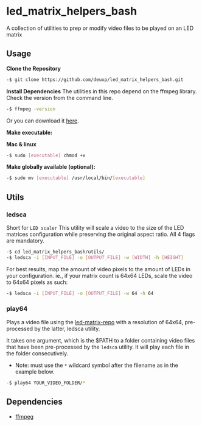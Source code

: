 # led_matrix_helpers_bash

A collection of utilities to prep or modify video files to be played on an LED matrix

## Usage

**Clone the Repository**

```bash
-$ git clone https://github.com/deuxp/led_matrix_helpers_bash.git
```

**Install Dependencies**
The utilities in this repo depend on the ffmpeg library. Check the version from the command line.

```bash
-$ ffmpeg -version
```

Or you can download it [here](https://ffmpeg.org/download.html).

**Make executable:**

**Mac & linux**

```bash
-$ sudo [executable] chmod +x
```

**Make globally available (optional):**

```bash
-$ sudo mv [executable] /usr/local/bin/[executable]
```

## Utils

### ledsca

Short for `LED scaler` This utility will scale a video to the size of the LED matrices configuration while preserving the original aspect ratio.
All 4 flags are mandatory.

```bash
-$ cd led_matrix_helpers_bash/utils/
-$ ledsca -i [INPUT_FILE] -o [OUTPUT_FILE] -w [WIDTH] -h [HEIGHT]
```

For best results, map the amount of video pixels to the amount of LEDs in your configuration.
ie., if your matrix count is 64x64 LEDs, scale the video to 64x64 pixels as such:

```bash
-$ ledsca -i [INPUT_FILE] -o [OUTPUT_FILE] -w 64 -h 64
```

### play64

Plays a video file using the [led-matrix-repo](https://github.com/hzeller/rpi-rgb-led-matrix/tree/master/utils) with a resolution of 64x64, pre-processed by the latter, ledsca utility.

It takes one argument, which is the $PATH to a folder containing video files that have been pre-processed by the `ledsca` utility. It will play each file in the folder consecutively.

* Note: must use the `*` wildcard symbol after the filename as in the example below.

```bash
-$ play64 YOUR_VIDEO_FOLDER/*
```
 

## Dependencies

-   [ffmpeg](https://ffmpeg.org/download.html)
